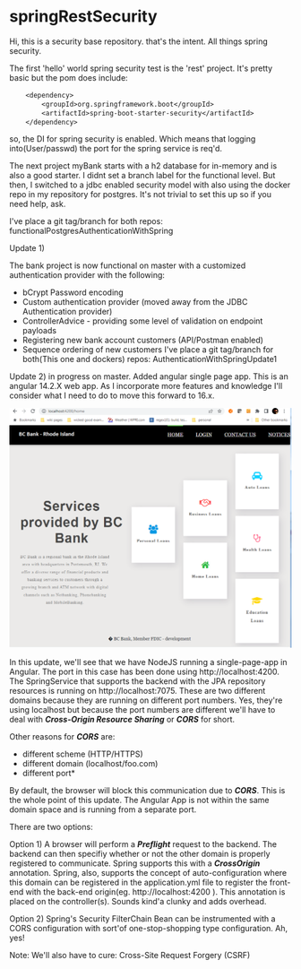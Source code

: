 # springRestSecurity

Hi, this is a security base repository. that's the intent. All things spring security. 

The first 'hello' world spring security test is the 'rest' project. It's pretty basic but the pom does include:

		<dependency>
			<groupId>org.springframework.boot</groupId>
			<artifactId>spring-boot-starter-security</artifactId>
		</dependency>

 so, the DI for spring security is enabled. Which means that logging into(User/passwd) the port for the spring service is req'd.

 
The next project myBank starts with a h2 database for in-memory and is also a good starter. I didnt set a branch
label for the functional level. But then, I switched to a jdbc enabled security model with also using the docker
repo in my repository for postgres. It's not trivial to set this up so if you need help, ask.

I've place a git tag/branch for both repos: functionalPostgresAuthenticationWithSpring

Update 1)

The bank project is now functional on master with a customized authentication provider with the following:

   - bCrypt Password encoding
   - Custom authentication provider (moved away from the JDBC Authentication provider)
   - ControllerAdvice - providing some level of validation on endpoint payloads
   - Registering new bank account customers (API/Postman enabled)
   - Sequence ordering of new customers
   I've place a git tag/branch for both(This one and dockers) repos: AuthenticationWithSpringUpdate1

Update 2) in progress on master. Added angular single page app. This is an angular 14.2.X web app. As I incorporate more
features and knowledge I'll consider what I need to do to move this forward to 16.x.

![Alt text](./bankAngularApp/angularBankApp.png?raw=true "BC Bank - fictitous bank")

In this update, we'll see that we have NodeJS running a single-page-app in Angular. The port in this case has been done using http://localhost:4200. The SpringService that supports the backend with the JPA repository resources is running on http://localhost:7075. These are two different domains because they are running on different port numbers. Yes, they're using localhost but because the port numbers are different we'll have to deal with <i><b>Cross-Origin Resource Sharing</b></i> or <i><b>CORS</b></i> for short.

Other reasons for <i><b>CORS</b></i> are:
  - different scheme (HTTP/HTTPS)
  - different domain (localhost/foo.com)
  - different port*

By default, the browser will block this communication due to <i><b>CORS</b></i>. This is the whole point of this update. The Angular App is not within the same domain space and is running from a separate port.

There are two options:

Option 1)
A browser will perform a <i><b>Preflight</b></i> request to the backend. The backend can then specifiy whether or not the other domain is properly registered to communicate. Spring supports this with a <i><b>CrossOrigin</b></i> annotation. Spring, also, supports the concept of auto-configuration where this domain can be registered in the application.yml file to register the front-end with the back-end origin(eg. http://localhost:4200 ). This annotation is placed on the controller(s). Sounds kind'a clunky and adds overhead.

Option 2)
Spring's Security FilterChain Bean can be instrumented with a CORS configuration with sort'of one-stop-shopping type configuration. Ah, yes!
     
Note: We'll also have to cure: Cross-Site Request Forgery (CSRF)
